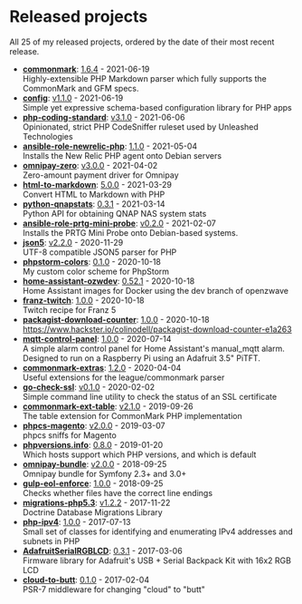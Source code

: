 # Released projects

All <!-- release_count starts -->25<!-- release_count ends --> of my released projects, ordered by the date of their most recent release.

<!-- recent_releases starts -->
* **[commonmark](https://github.com/thephpleague/commonmark)**: [1.6.4](https://github.com/thephpleague/commonmark/releases/tag/1.6.4) - 2021-06-19
<br>Highly-extensible PHP Markdown parser which fully supports the CommonMark and GFM specs.
* **[config](https://github.com/thephpleague/config)**: [v1.1.0](https://github.com/thephpleague/config/releases/tag/v1.1.0) - 2021-06-19
<br>Simple yet expressive schema-based configuration library for PHP apps
* **[php-coding-standard](https://github.com/unleashedtech/php-coding-standard)**: [v3.1.0](https://github.com/unleashedtech/php-coding-standard/releases/tag/v3.1.0) - 2021-06-06
<br>Opinionated, strict PHP CodeSniffer ruleset used by Unleashed Technologies
* **[ansible-role-newrelic-php](https://github.com/unleashedtech/ansible-role-newrelic-php)**: [1.1.0](https://github.com/unleashedtech/ansible-role-newrelic-php/releases/tag/1.1.0) - 2021-05-04
<br>Installs the New Relic PHP agent onto Debian servers
* **[omnipay-zero](https://github.com/colinodell/omnipay-zero)**: [v3.0.0](https://github.com/colinodell/omnipay-zero/releases/tag/v3.0.0) - 2021-04-02
<br>Zero-amount payment driver for Omnipay
* **[html-to-markdown](https://github.com/thephpleague/html-to-markdown)**: [5.0.0](https://github.com/thephpleague/html-to-markdown/releases/tag/5.0.0) - 2021-03-29
<br>Convert HTML to Markdown with PHP
* **[python-qnapstats](https://github.com/colinodell/python-qnapstats)**: [0.3.1](https://github.com/colinodell/python-qnapstats/releases/tag/0.3.1) - 2021-03-14
<br>Python API for obtaining QNAP NAS system stats
* **[ansible-role-prtg-mini-probe](https://github.com/colinodell/ansible-role-prtg-mini-probe)**: [v0.2.0](https://github.com/colinodell/ansible-role-prtg-mini-probe/releases/tag/v0.2.0) - 2021-02-07
<br>Installs the PRTG Mini Probe onto Debian-based systems.
* **[json5](https://github.com/colinodell/json5)**: [v2.2.0](https://github.com/colinodell/json5/releases/tag/v2.2.0) - 2020-11-29
<br>UTF-8 compatible JSON5 parser for PHP
* **[phpstorm-colors](https://github.com/colinodell/phpstorm-colors)**: [0.1.0](https://github.com/colinodell/phpstorm-colors/releases/tag/0.1.0) - 2020-10-18
<br>My custom color scheme for PhpStorm
* **[home-assistant-ozwdev](https://github.com/colinodell/home-assistant-ozwdev)**: [0.52.1](https://github.com/colinodell/home-assistant-ozwdev/releases/tag/0.52.1) - 2020-10-18
<br>Home Assistant images for Docker using the dev branch of openzwave
* **[franz-twitch](https://github.com/colinodell/franz-twitch)**: [1.0.0](https://github.com/colinodell/franz-twitch/releases/tag/1.0.0) - 2020-10-18
<br>Twitch recipe for Franz 5
* **[packagist-download-counter](https://github.com/colinodell/packagist-download-counter)**: [1.0.0](https://github.com/colinodell/packagist-download-counter/releases/tag/1.0.0) - 2020-10-18
<br>https://www.hackster.io/colinodell/packagist-download-counter-e1a263
* **[mqtt-control-panel](https://github.com/colinodell/mqtt-control-panel)**: [1.0.0](https://github.com/colinodell/mqtt-control-panel/releases/tag/1.0.0) - 2020-07-14
<br>A simple alarm control panel for Home Assistant's manual_mqtt alarm. Designed to run on a Raspberry Pi using an Adafruit 3.5" PiTFT.
* **[commonmark-extras](https://github.com/thephpleague/commonmark-extras)**: [1.2.0](https://github.com/thephpleague/commonmark-extras/releases/tag/1.2.0) - 2020-04-04
<br>Useful extensions for the league/commonmark parser
* **[go-check-ssl](https://github.com/colinodell/go-check-ssl)**: [v0.1.0](https://github.com/colinodell/go-check-ssl/releases/tag/v0.1.0) - 2020-02-02
<br>Simple command line utility to check the status of an SSL certificate
* **[commonmark-ext-table](https://github.com/thephpleague/commonmark-ext-table)**: [v2.1.0](https://github.com/thephpleague/commonmark-ext-table/releases/tag/v2.1.0) - 2019-09-26
<br>The table extension for CommonMark PHP implementation
* **[phpcs-magento](https://github.com/colinodell/phpcs-magento)**: [v2.0.0](https://github.com/colinodell/phpcs-magento/releases/tag/v2.0.0) - 2019-03-07
<br>phpcs sniffs for Magento
* **[phpversions.info](https://github.com/phpversions/phpversions.info)**: [0.8.0](https://github.com/phpversions/phpversions.info/releases/tag/0.8.1) - 2019-01-20
<br>Which hosts support which PHP versions, and which is default
* **[omnipay-bundle](https://github.com/colinodell/omnipay-bundle)**: [v2.0.0](https://github.com/colinodell/omnipay-bundle/releases/tag/v2.0.0) - 2018-09-25
<br>Omnipay bundle for Symfony 2.3+ and 3.0+
* **[gulp-eol-enforce](https://github.com/colinodell/gulp-eol-enforce)**: [1.0.0](https://github.com/colinodell/gulp-eol-enforce/releases/tag/1.0.0) - 2018-09-25
<br>Checks whether files have the correct line endings
* **[migrations-php5.3](https://github.com/colinodell/migrations-php5.3)**: [v1.2.2](https://github.com/colinodell/migrations-php5.3/releases/tag/v1.2.2) - 2017-11-22
<br>Doctrine Database Migrations Library
* **[php-ipv4](https://github.com/colinodell/php-ipv4)**: [1.0.0](https://github.com/colinodell/php-ipv4/releases/tag/1.0.0) - 2017-07-13
<br>Small set of classes for identifying and enumerating IPv4 addresses and subnets in PHP
* **[AdafruitSerialRGBLCD](https://github.com/colinodell/AdafruitSerialRGBLCD)**: [0.3.1](https://github.com/colinodell/AdafruitSerialRGBLCD/releases/tag/0.3.1) - 2017-03-06
<br>Firmware library for Adafruit's USB + Serial Backpack Kit with 16x2 RGB LCD
* **[cloud-to-butt](https://github.com/colinodell/cloud-to-butt)**: [0.1.0](https://github.com/colinodell/cloud-to-butt/releases/tag/0.1.0) - 2017-02-04
<br>PSR-7 middleware for changing "cloud" to "butt"
<!-- recent_releases ends -->
